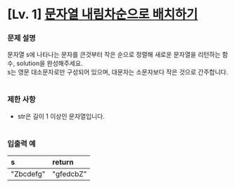 # [Lv. 1] [문자열 내림차순으로 배치하기](https://school.programmers.co.kr/learn/courses/30/lessons/12917?language=python3)


### 문제 설명
문자열 s에 나타나는 문자를 큰것부터 작은 순으로 정렬해 새로운 문자열을 리턴하는 함수, solution을 완성해주세요.<br>
s는 영문 대소문자로만 구성되어 있으며, 대문자는 소문자보다 작은 것으로 간주합니다.
<br><br>


### 제한 사항
- str은 길이 1 이상인 문자열입니다.
<br><br>


### 입출력 예
| s              | return      |
|:------------|:-----------|
| "Zbcdefg" | "gfedcbZ" |